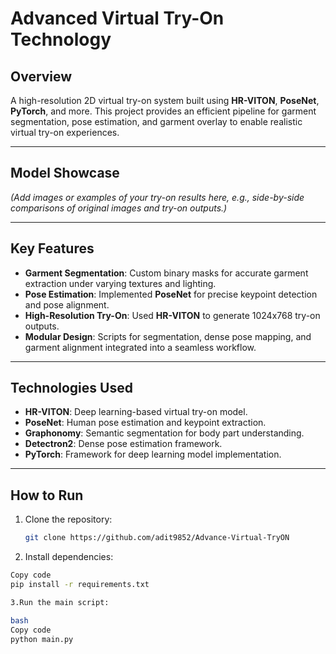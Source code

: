 # Advanced Virtual Try-On Technology

## **Overview**
A high-resolution 2D virtual try-on system built using **HR-VITON**, **PoseNet**, **PyTorch**, and more. This project provides an efficient pipeline for garment segmentation, pose estimation, and garment overlay to enable realistic virtual try-on experiences.

---

## **Model Showcase**
*(Add images or examples of your try-on results here, e.g., side-by-side comparisons of original images and try-on outputs.)*

---

## **Key Features**
- **Garment Segmentation**: Custom binary masks for accurate garment extraction under varying textures and lighting.
- **Pose Estimation**: Implemented **PoseNet** for precise keypoint detection and pose alignment.
- **High-Resolution Try-On**: Used **HR-VITON** to generate 1024x768 try-on outputs.
- **Modular Design**: Scripts for segmentation, dense pose mapping, and garment alignment integrated into a seamless workflow.

---

## **Technologies Used**
- **HR-VITON**: Deep learning-based virtual try-on model.
- **PoseNet**: Human pose estimation and keypoint extraction.
- **Graphonomy**: Semantic segmentation for body part understanding.
- **Detectron2**: Dense pose estimation framework.
- **PyTorch**: Framework for deep learning model implementation.

---

## **How to Run**

1. Clone the repository:
   ```bash
   git clone https://github.com/adit9852/Advance-Virtual-TryON

2. Install dependencies:

```bash
Copy code
pip install -r requirements.txt

3.Run the main script:

bash
Copy code
python main.py
